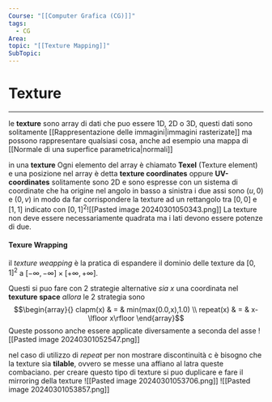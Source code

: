 ```yaml
---
Course: "[[Computer Grafica (CG)]]"
tags:
  - CG
Area: 
topic: "[[Texture Mapping]]"
SubTopic:
---
```


# Texture
---
le __texture__ sono array di dati che puo essere 1D, 2D o 3D, questi dati sono solitamente [[Rappresentazione delle immagini|immagini rasterizate]] ma possono rappresentare qualsiasi cosa, anche ad esempio una mappa di [[Normale di una superfice parametrica|normali]]

in una __texture__ Ogni elemento del array è chiamato __Texel__ (Texture element) e una posizione nel array è detta __texture coordinates__ oppure __UV-coordinates__ solitamente sono 2D e sono espresse con un sistema di coordinate che ha origine nel angolo in basso a sinistra i due assi sono $(u,0)$ e $(0,v)$ in modo da far corrispondere la texture ad un rettangolo tra $[0,0]$ e $[1,1]$  indicato con $[0,1]^2$![[Pasted image 20240301050343.png]]
La texture non deve essere necessariamente quadrata ma i lati devono essere potenze di due.


#### Texure Wrapping
il _texture weapping_ è la pratica di espandere il dominio delle texture da $[0,1]^2$ a $[-\infty,-\infty]\times[+\infty,+\infty]$.

Questi si puo fare con $2$ strategie alternative 
_sia_ $x$ una coordinata nel __texuture space__
_allora_ le 2 strategia sono $$\begin{array}{}
clapm(x) & = & min(max(0.0,x),1.0) \\
repeat(x) & = & x-\lfloor x\rfloor
\end{array}$$
Queste possono anche essere applicate diversamente a seconda del asse
![[Pasted image 20240301052547.png]]

nel caso di utilizzo di _repeat_ per non mostrare discontinuità c è bisogno che la texture sia __tilable__, ovvero se messe una affiano al latra queste combaciano.
 per creare questo tipo di texture si puo duplicare e fare il mirroring della texture
 ![[Pasted image 20240301053706.png]] ![[Pasted image 20240301053857.png]]